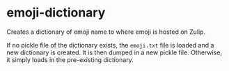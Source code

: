 emoji-dictionary
=============

Creates a dictionary of emoji name to where emoji is hosted on Zulip.

If no pickle file of the dictionary exists, the `emoji.txt` file is loaded and a new dictionary is created. It is then dumped in a new pickle file.
Otherwise, it simply loads in the pre-existing dictionary.
